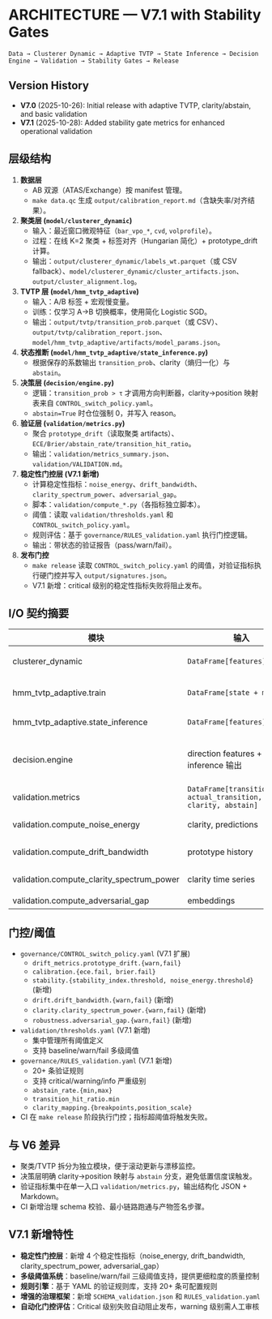 # ARCHITECTURE — V7.1 with Stability Gates

```
Data → Clusterer Dynamic → Adaptive TVTP → State Inference → Decision Engine → Validation → Stability Gates → Release
```

## Version History
- **V7.0** (2025-10-26): Initial release with adaptive TVTP, clarity/abstain, and basic validation
- **V7.1** (2025-10-28): Added stability gate metrics for enhanced operational validation

## 层级结构
1. **数据层**
   - AB 双源（ATAS/Exchange）按 manifest 管理。
   - `make data.qc` 生成 `output/calibration_report.md`（含缺失率/对齐结果）。
2. **聚类层 (`model/clusterer_dynamic`)**
   - 输入：最近窗口微观特征（`bar_vpo_*`, `cvd`, `volprofile`）。
   - 过程：在线 K=2 聚类 + 标签对齐（Hungarian 简化）+ prototype_drift 计算。
   - 输出：`output/clusterer_dynamic/labels_wt.parquet`（或 CSV fallback）、`model/clusterer_dynamic/cluster_artifacts.json`、`output/cluster_alignment.log`。
3. **TVTP 层 (`model/hmm_tvtp_adaptive`)**
   - 输入：A/B 标签 + 宏观慢变量。
   - 训练：仅学习 A→B 切换概率，使用简化 Logistic SGD。
   - 输出：`output/tvtp/transition_prob.parquet`（或 CSV）、`output/tvtp/calibration_report.json`、`model/hmm_tvtp_adaptive/artifacts/model_params.json`。
4. **状态推断 (`model/hmm_tvtp_adaptive/state_inference.py`)**
   - 根据保存的系数输出 `transition_prob`、clarity（熵归一化）与 `abstain`。
5. **决策层 (`decision/engine.py`)**
   - 逻辑：`transition_prob > τ` 才调用方向判断器，clarity→position 映射表来自 `CONTROL_switch_policy.yaml`。
   - `abstain=True` 时仓位强制 0，并写入 reason。
6. **验证层 (`validation/metrics.py`)**
   - 聚合 `prototype_drift`（读取聚类 artifacts）、`ECE/Brier/abstain_rate/transition_hit_ratio`。
   - 输出：`validation/metrics_summary.json`、`validation/VALIDATION.md`。
7. **稳定性门控层 (V7.1 新增)**
   - 计算稳定性指标：`noise_energy`、`drift_bandwidth`、`clarity_spectrum_power`、`adversarial_gap`。
   - 脚本：`validation/compute_*.py`（各指标独立脚本）。
   - 阈值：读取 `validation/thresholds.yaml` 和 `CONTROL_switch_policy.yaml`。
   - 规则评估：基于 `governance/RULES_validation.yaml` 执行门控逻辑。
   - 输出：带状态的验证报告（pass/warn/fail）。
8. **发布门控**
   - `make release` 读取 `CONTROL_switch_policy.yaml` 的阈值，对验证指标执行硬门控并写入 `output/signatures.json`。
   - V7.1 新增：critical 级别的稳定性指标失败将阻止发布。

## I/O 契约摘要
| 模块 | 输入 | 输出 | 备注 |
| --- | --- | --- | --- |
| clusterer_dynamic | `DataFrame[features]` | `labels_wt.parquet`, `cluster_artifacts.json`, `cluster_alignment.log` | 支持 CSV fallback |
| hmm_tvtp_adaptive.train | `DataFrame[state + macros]` | `transition_prob.parquet`, `calibration_report.json`, `model_params.json` | A→B 切换数据子集 |
| hmm_tvtp_adaptive.state_inference | `DataFrame[features]` | `DataFrame[transition_prob, clarity, abstain, reason]` | clarity 基于熵 |
| decision.engine | direction features + inference 输出 | `DecisionResult`（label, position_size, abstain, reason, transition_prob, clarity） | position_size 来自 clarity breakpoints |
| validation.metrics | `DataFrame[transition_prob, actual_transition, clarity, abstain]` | `metrics_summary.json`, `VALIDATION.md` | 自动补全缺失列 |
| validation.compute_noise_energy | clarity, predictions | float | 低置信区间方差能量 |
| validation.compute_drift_bandwidth | prototype history | float | 原型一阶差分带宽 |
| validation.compute_clarity_spectrum_power | clarity time series | float | 清晰度高频功率谱 |
| validation.compute_adversarial_gap | embeddings | float | 噪声嵌入距离 |

## 门控/阈值
- `governance/CONTROL_switch_policy.yaml` (V7.1 扩展)
  - `drift_metrics.prototype_drift.{warn,fail}`
  - `calibration.{ece.fail, brier.fail}`
  - `stability.{stability_index.threshold, noise_energy.threshold}` (新增)
  - `drift.drift_bandwidth.{warn,fail}` (新增)
  - `clarity.clarity_spectrum_power.{warn,fail}` (新增)
  - `robustness.adversarial_gap.{warn,fail}` (新增)
- `validation/thresholds.yaml` (V7.1 新增)
  - 集中管理所有阈值定义
  - 支持 baseline/warn/fail 多级阈值
- `governance/RULES_validation.yaml` (V7.1 新增)
  - 20+ 条验证规则
  - 支持 critical/warning/info 严重级别
  - `abstain_rate.{min,max}`
  - `transition_hit_ratio.min`
  - `clarity_mapping.{breakpoints,position_scale}`
- CI 在 `make release` 阶段执行门控；指标超阈值将触发失败。

## 与 V6 差异
- 聚类/TVTP 拆分为独立模块，便于滚动更新与漂移监控。
- 决策层明确 clarity→position 映射与 `abstain` 分支，避免低置信度误触发。
- 验证指标集中在单一入口 `validation/metrics.py`，输出结构化 JSON + Markdown。
- CI 新增治理 schema 校验、最小链路跑通与产物签名步骤。

## V7.1 新增特性
- **稳定性门控层**：新增 4 个稳定性指标（noise_energy, drift_bandwidth, clarity_spectrum_power, adversarial_gap）
- **多级阈值系统**：baseline/warn/fail 三级阈值支持，提供更细粒度的质量控制
- **规则引擎**：基于 YAML 的验证规则库，支持 20+ 条可配置规则
- **增强的治理框架**：新增 `SCHEMA_validation.json` 和 `RULES_validation.yaml`
- **自动化门控评估**：Critical 级别失败自动阻止发布，warning 级别需人工审核

